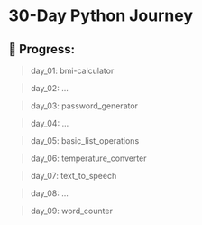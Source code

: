 # 30-Day Python Journey

## 📌 Progress:

> day_01: bmi-calculator

> day_02: ...

> day_03: password_generator

> day_04: ...

> day_05: basic_list_operations

> day_06: temperature_converter

> day_07: text_to_speech

> day_08: ...

> day_09: word_counter